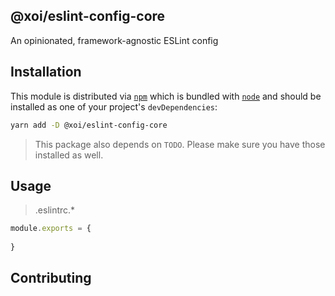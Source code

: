 ## @xoi/eslint-config-core

An opinionated, framework-agnostic ESLint config

## Installation

This module is distributed via [`npm`](https://docs.npmjs.com/cli/npm) which is bundled with [`node`](https://nodejs.org/) and should be installed as one of your project's `devDependencies`:

```sh
yarn add -D @xoi/eslint-config-core
```

> This package also depends on `TODO`. Please make sure you have those installed as well.

## Usage

> .eslintrc.*

```js
module.exports = {
  
}
```

## Contributing

